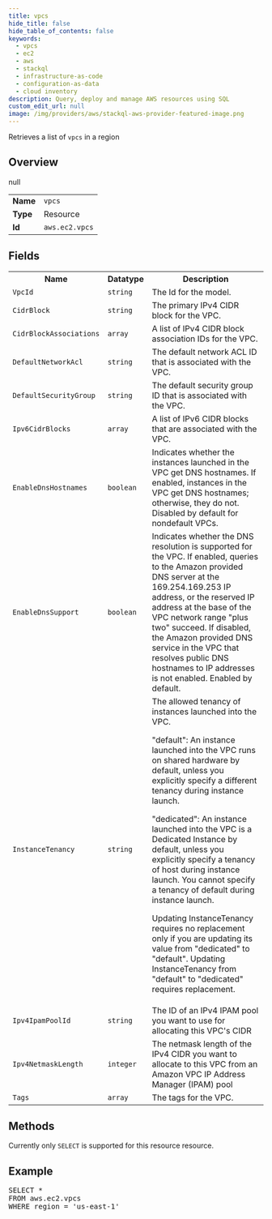 ```yaml
---
title: vpcs
hide_title: false
hide_table_of_contents: false
keywords:
  - vpcs
  - ec2
  - aws
  - stackql
  - infrastructure-as-code
  - configuration-as-data
  - cloud inventory
description: Query, deploy and manage AWS resources using SQL
custom_edit_url: null
image: /img/providers/aws/stackql-aws-provider-featured-image.png
---
```

Retrieves a list of <code>vpcs</code> in a region

## Overview
<table><tbody>
<tr><td><b>Name</b></td><td><code>vpcs</code></td></tr>
<tr><td><b>Type</b></td><td>Resource</td></tr>
null
<tr><td><b>Id</b></td><td><code>aws.ec2.vpcs</code></td></tr>
</tbody></table>

## Fields
<table><tbody>
<tr><th>Name</th><th>Datatype</th><th>Description</th></tr>
<tr><td><code>VpcId</code></td><td><code>string</code></td><td>The Id for the model.</td></tr><tr><td><code>CidrBlock</code></td><td><code>string</code></td><td>The primary IPv4 CIDR block for the VPC.</td></tr><tr><td><code>CidrBlockAssociations</code></td><td><code>array</code></td><td>A list of IPv4 CIDR block association IDs for the VPC.</td></tr><tr><td><code>DefaultNetworkAcl</code></td><td><code>string</code></td><td>The default network ACL ID that is associated with the VPC.</td></tr><tr><td><code>DefaultSecurityGroup</code></td><td><code>string</code></td><td>The default security group ID that is associated with the VPC.</td></tr><tr><td><code>Ipv6CidrBlocks</code></td><td><code>array</code></td><td>A list of IPv6 CIDR blocks that are associated with the VPC.</td></tr><tr><td><code>EnableDnsHostnames</code></td><td><code>boolean</code></td><td>Indicates whether the instances launched in the VPC get DNS hostnames. If enabled, instances in the VPC get DNS hostnames; otherwise, they do not. Disabled by default for nondefault VPCs.</td></tr><tr><td><code>EnableDnsSupport</code></td><td><code>boolean</code></td><td>Indicates whether the DNS resolution is supported for the VPC. If enabled, queries to the Amazon provided DNS server at the 169.254.169.253 IP address, or the reserved IP address at the base of the VPC network range "plus two" succeed. If disabled, the Amazon provided DNS service in the VPC that resolves public DNS hostnames to IP addresses is not enabled. Enabled by default.</td></tr><tr><td><code>InstanceTenancy</code></td><td><code>string</code></td><td>The allowed tenancy of instances launched into the VPC.

"default": An instance launched into the VPC runs on shared hardware by default, unless you explicitly specify a different tenancy during instance launch.

"dedicated": An instance launched into the VPC is a Dedicated Instance by default, unless you explicitly specify a tenancy of host during instance launch. You cannot specify a tenancy of default during instance launch.

Updating InstanceTenancy requires no replacement only if you are updating its value from "dedicated" to "default". Updating InstanceTenancy from "default" to "dedicated" requires replacement.</td></tr><tr><td><code>Ipv4IpamPoolId</code></td><td><code>string</code></td><td>The ID of an IPv4 IPAM pool you want to use for allocating this VPC's CIDR</td></tr><tr><td><code>Ipv4NetmaskLength</code></td><td><code>integer</code></td><td>The netmask length of the IPv4 CIDR you want to allocate to this VPC from an Amazon VPC IP Address Manager (IPAM) pool</td></tr><tr><td><code>Tags</code></td><td><code>array</code></td><td>The tags for the VPC.</td></tr>
</tbody></table>

## Methods
Currently only <code>SELECT</code> is supported for this resource resource.

## Example
<pre>
SELECT * 
FROM aws.ec2.vpcs
WHERE region = 'us-east-1'
</pre>
